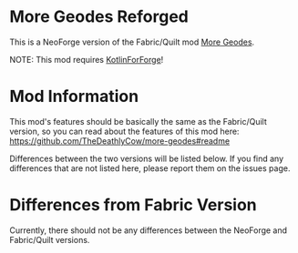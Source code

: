 # More Geodes Reforged

This is a NeoForge version of the Fabric/Quilt mod [More Geodes](https://github.com/TheDeathlyCow/more-geodes).

NOTE: This mod requires [KotlinForForge](https://github.com/thedarkcolour/KotlinForForge)! 

# Mod Information

This mod's features should be basically the same as the Fabric/Quilt version, so you can read about the features of this mod here: https://github.com/TheDeathlyCow/more-geodes#readme

Differences between the two versions will be listed below. If you find any differences that are not listed here, please report them on the issues page.

# Differences from Fabric Version

Currently, there should not be any differences between the NeoForge and Fabric/Quilt versions. 
